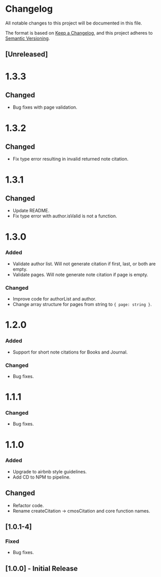 # Changelog
All notable changes to this project will be documented in this file.

The format is based on [Keep a Changelog](https://keepachangelog.com/en/1.0.0/),
and this project adheres to [Semantic Versioning](https://semver.org/spec/v2.0.0.html).

## [Unreleased]

# 1.3.3
## Changed
- Bug fixes with page validation.

# 1.3.2
## Changed
- Fix type error resulting in invalid returned note citation.

# 1.3.1
## Changed
- Update README.
- Fix type error with author.isValid is not a function. 

# 1.3.0
### Added
- Validate author list. Will not generate citation if first, last, or both are empty.
- Validate pages. Will note generate note citation if page is empty.

### Changed
- Improve code for authorList and author.
- Change array structure for pages from string to `{ page: string }`.

# 1.2.0
### Added
- Support for short note citations for Books and Journal.

### Changed
- Bug fixes.

# 1.1.1
### Changed
- Bug fixes.

# 1.1.0
### Added
- Upgrade to airbnb style guidelines.
- Add CD to NPM to pipeline.

## Changed
- Refactor code.
- Rename createCitation -> cmosCitation and core function names.

## [1.0.1-4]
### Fixed
- Bug fixes.

## [1.0.0] - Initial Release